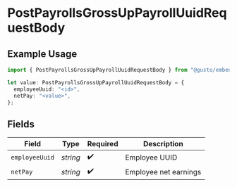 # PostPayrollsGrossUpPayrollUuidRequestBody

## Example Usage

```typescript
import { PostPayrollsGrossUpPayrollUuidRequestBody } from "@gusto/embedded-api/models/operations/postpayrollsgrossuppayrolluuid.js";

let value: PostPayrollsGrossUpPayrollUuidRequestBody = {
  employeeUuid: "<id>",
  netPay: "<value>",
};
```

## Fields

| Field                 | Type                  | Required              | Description           |
| --------------------- | --------------------- | --------------------- | --------------------- |
| `employeeUuid`        | *string*              | :heavy_check_mark:    | Employee UUID         |
| `netPay`              | *string*              | :heavy_check_mark:    | Employee net earnings |